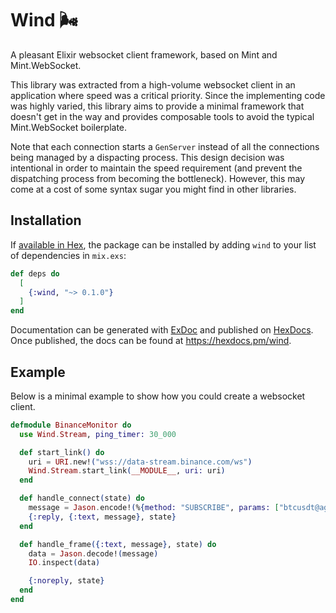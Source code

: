 # Wind 🌬️

A pleasant Elixir websocket client framework, based on Mint and Mint.WebSocket.

This library was extracted from a high-volume websocket client in an
application where speed was a critical priority.  Since the implementing code
was highly varied, this library aims to provide a minimal framework that
doesn't get in the way and provides composable tools to avoid the typical
Mint.WebSocket boilerplate.

Note that each connection starts a `GenServer` instead of all the connections
being managed by a dispacting process.  This design decision was intentional in
order to maintain the speed requirement (and prevent the dispatching process
from becoming the bottleneck).  However, this may come at a cost of some syntax
sugar you might find in other libraries.

## Installation

If [available in Hex](https://hex.pm/docs/publish), the package can be installed
by adding `wind` to your list of dependencies in `mix.exs`:

```elixir
def deps do
  [
    {:wind, "~> 0.1.0"}
  ]
end
```

Documentation can be generated with [ExDoc](https://github.com/elixir-lang/ex_doc)
and published on [HexDocs](https://hexdocs.pm). Once published, the docs can
be found at <https://hexdocs.pm/wind>.

## Example

Below is a minimal example to show how you could create a websocket client.

```elixir
defmodule BinanceMonitor do
  use Wind.Stream, ping_timer: 30_000

  def start_link() do
    uri = URI.new!("wss://data-stream.binance.com/ws")
    Wind.Stream.start_link(__MODULE__, uri: uri)
  end

  def handle_connect(state) do
    message = Jason.encode!(%{method: "SUBSCRIBE", params: ["btcusdt@aggTrade"], id: 1})
    {:reply, {:text, message}, state}
  end

  def handle_frame({:text, message}, state) do
    data = Jason.decode!(message)
    IO.inspect(data)

    {:noreply, state}
  end
end
```
